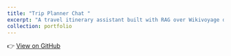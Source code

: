 ```yaml
---
title: "Trip Planner Chat "
excerpt: "A travel itinerary assistant built with RAG over Wikivoyage data.<br/><img src='/images/port2.png' width=\"500\" height=\"300\">"
collection: portfolio
---
```


👉 [View on GitHub](https://github.com/cyzhang39/trip-planner-chat)


